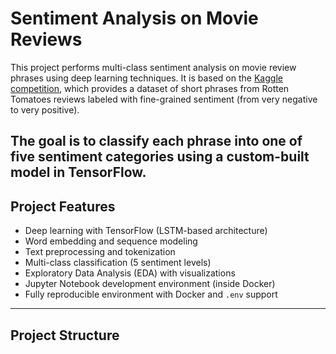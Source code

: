 # Sentiment Analysis on Movie Reviews 

This project performs multi-class sentiment analysis on movie review phrases using deep learning techniques. It is based on the [Kaggle competition](https://www.kaggle.com/competitions/sentiment-analysis-on-movie-reviews), which provides a dataset of short phrases from Rotten Tomatoes reviews labeled with fine-grained sentiment (from very negative to very positive).

The goal is to classify each phrase into one of five sentiment categories using a custom-built model in TensorFlow.
---

## Project Features

- Deep learning with TensorFlow (LSTM-based architecture)
- Word embedding and sequence modeling
- Text preprocessing and tokenization
- Multi-class classification (5 sentiment levels)
- Exploratory Data Analysis (EDA) with visualizations
- Jupyter Notebook development environment (inside Docker)
- Fully reproducible environment with Docker and `.env` support
---

## Project Structure
